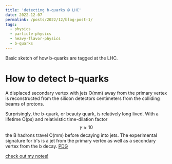 ```yaml
---
title: 'detecting b-quarks @ LHC'
date: 2022-12-07
permalink: /posts/2022/12/blog-post-1/
tags:
  - physics
  - particle-physics
  - heavy-flavor-physics
  - b-quarks
---
```


Basic sketch of how b-quarks are tagged at the LHC.

How to detect b-quarks
====
A displaced secondary vertex with jets O(mm) away from the primary vertex is reconstructed from the silicon detectors centimeters from the colliding beams of protons.  
  
Surprisingly, the b-quark, or beauty quark, is relatively long lived. With a lifetime O(ps) and relativistic time-dilation factor $$\gamma \approx 10$$ the B hadrons travel O(mm) before decaying into jets. The experimental signature for b's is a jet from the primary vertex as well as a secondary vertex from the b decay. [PDG](https://pdg.lbl.gov/2022/reviews/rpp2022-rev-b-meson-prod-decay.pdf)  
  
[check out my notes!](https://joseph-crowley.github.io/files/detect_b_quarks.pdf)  



